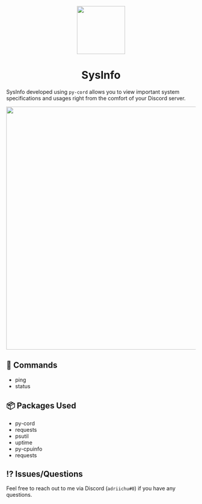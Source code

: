 <p align="center">
  <img src="https://s10.gifyu.com/images/SrfeN.png" width="128">
</p>

<h1 align="center">
  SysInfo
</h1>

SysInfo developed using `py-cord` allows you to view important system specifications and usages right from the comfort of your Discord server.

<img src="https://s12.gifyu.com/images/SrYb3.png" width="910" height="647">

## 🔗 Commands
* ping 
* status

## 📦 Packages Used
* py-cord
* requests
* psutil
* uptime
* py-cpuinfo
* requests

## ⁉️ Issues/Questions
Feel free to reach out to me via Discord (`adriichu#0`) if you have any questions.
